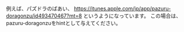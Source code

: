 
例えば、パズドラのばあい、
https://itunes.apple.com/jp/app/pazuru-doragonzu/id493470467?mt=8
というようになっています。
この場合は、pazuru-doragonzuをhintとして与えてください。